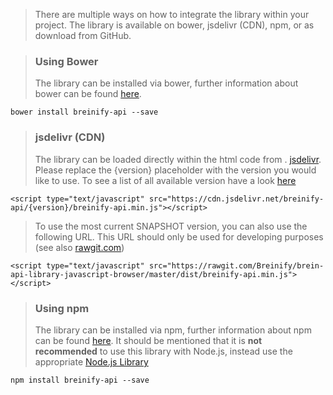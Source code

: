 <blockquote class="lang-specific javascript--browser">
<p>There are multiple ways on how to integrate the library within your project. 
The library is available on bower, jsdelivr (CDN), npm, or as download from GitHub.</p>
</blockquote>

<blockquote class="lang-specific javascript--browser">
<h3>Using Bower</h3>
<p>The library can be installed via bower, further information about bower can be found 
<a href="https://bower.io" target="_blank">here</a>.</p>
</blockquote>

>
```javascript--browser
bower install breinify-api --save
```

<blockquote class="lang-specific javascript--browser">
<h3>jsdelivr (CDN)</h3>
<p>The library can be loaded directly within the html code from . 
<a href="https://www.jsdelivr.com/" target="_blank">jsdelivr</a>. Please replace
the {version} placeholder with the version you would like to use.
To see a list of all available version have a look 
<a href="https://www.jsdelivr.com/projects/breinify-api" target="_blank">here</a></p>
</blockquote>

>
```javascript--browser
<script type="text/javascript" src="https://cdn.jsdelivr.net/breinify-api/{version}/breinify-api.min.js"></script>
```

<blockquote class="lang-specific javascript--browser">
<p>To use the most current SNAPSHOT version, you can also use the following URL.
This URL should only be used for developing purposes (see also <a href="https://rawgit.com/" target="_blank">rawgit.com</a>)</p>
</blockquote>

>
```javascript--browser
<script type="text/javascript" src="https://rawgit.com/Breinify/brein-api-library-javascript-browser/master/dist/breinify-api.min.js"></script>
```

<blockquote class="lang-specific javascript--browser">
<h3>Using npm</h3>
<p>The library can be installed via npm, further information about npm can be found 
<a href="https://www.npmjs.com/" target="_blank">here</a>. It should be mentioned that it is 
<b>not recommended</b> to use this library with Node.js, instead use the appropriate
<a href="https://github.com/Breinify/brein-api-library-node" target="_blank">Node.js Library</a></p>
</blockquote>

>
```javascript--browser
npm install breinify-api --save
```